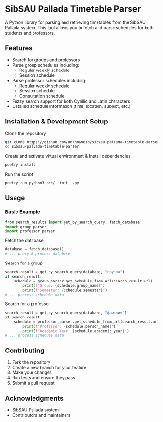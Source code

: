 # SibSAU Pallada Timetable Parser

A Python library for parsing and retrieving timetables from the SibSAU Pallada system. This tool allows you to fetch and parse schedules for both students and professors.

## Features

- Search for groups and professors
- Parse group schedules including:
  - Regular weekly schedule
  - Session schedule
- Parse professor schedules including:
  - Regular weekly schedule
  - Session schedule
  - Consultation schedule
- Fuzzy search support for both Cyrillic and Latin characters
- Detailed schedule information (time, location, subject, etc.)

## Installation & Development Setup

Clone the repository
```bash
git clone https://github.com/unknown81d/sibsau-pallada-timetable-parser.git
cd sibsau-pallada-timetable-parser
```

Create and activate virtual environment & Install dependencies
```bash
poetry install
```

Run the script
```bash
poetry run python3 src/__init__.py
```

## Usage

### Basic Example

```python
from search_results import get_by_search_query, fetch_database
import group_parser
import professor_parser
```

Fetch the database
```python
database = fetch_database()
# ... proxy & process database
```

Search for a group
```python
search_result = get_by_search_query(database, "группа")
if search_result:
    schedule = group_parser.get_schedule_from_url(search_result.url)
        print(f"Group: {schedule.group_name}")
        print(f"Semester: {schedule.semester}")
# ... process schedule data
```

Search for a professor
```python
search_result = get_by_search_query(database, "фамилия")
if search_result:
    schedule = professor_parser.get_schedule_from_url(search_result.url)
        print(f"Professor: {schedule.person_name}")
        print(f"Academic Year: {schedule.academic_year}")
# ... process schedule data
```

## Contributing

1. Fork the repository
2. Create a new branch for your feature
3. Make your changes
4. Run tests and ensure they pass
5. Submit a pull request

## Acknowledgments

- SibSAU Pallada system
- Contributors and maintainers

